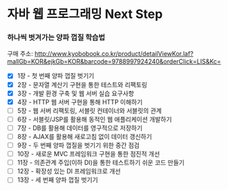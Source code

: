 # 자바 웹 프로그래밍 Next Step

### 하나씩 벗겨가는 양파 껍질 학습법

구매 주소: http://www.kyobobook.co.kr/product/detailViewKor.laf?mallGb=KOR&ejkGb=KOR&barcode=9788997924240&orderClick=LIS&Kc=

- [x] 1장 - 첫 번째 양파 껍질 벗기기
- [x] 2장 - 문자열 계산기 구현을 통한 테스트와 리팩토링
- [x] 3장 - 개발 환경 구축 및 웹 서버 실습 요구사항
- [x] 4장 - HTTP 웹 서버 구현을 통해 HTTP 이해하기
- [ ] 5장 - 웹 서버 리팩토링, 서블릿 컨테이너와 서블릿의 관계
- [ ] 6장 - 서블릿/JSP를 활용해 동적인 웹 애플리케이션 개발하기
- [ ] 7장 -  DB를 활용해 데이터를 영구적으로 저장하기
- [ ] 8장 - AJAX를 활용해 새로고침 없이 데이터 갱신하기
- [ ] 9장 - 두 번째 양파 껍질을 벗기기 위한 중간 점검
- [ ] 10장 - 새로운 MVC 프레임워크 구현을 통한 점진적 개선
- [ ] 11장 - 의존관계 주입(이하 DI)을 통한 테스트하기 쉬운 코드 만들기
- [ ] 12장 - 확장성 있는 DI 프레임워크로 개선
- [ ] 13장 - 세 번째 양파 껍질 벗기기